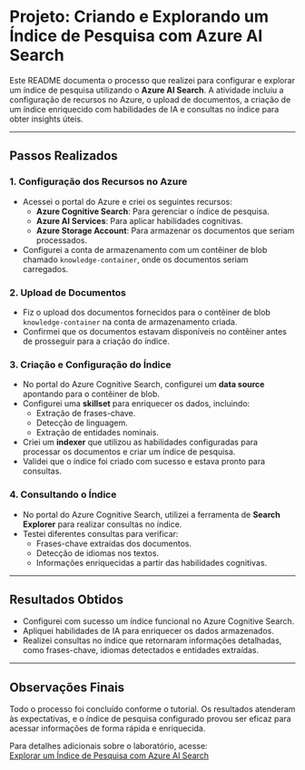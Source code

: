 
# Projeto: Criando e Explorando um Índice de Pesquisa com Azure AI Search

Este README documenta o processo que realizei para configurar e explorar um índice de pesquisa utilizando o **Azure AI Search**. A atividade incluiu a configuração de recursos no Azure, o upload de documentos, a criação de um índice enriquecido com habilidades de IA e consultas no índice para obter insights úteis.

---

## Passos Realizados

### 1. Configuração dos Recursos no Azure
- Acessei o portal do Azure e criei os seguintes recursos:
  - **Azure Cognitive Search**: Para gerenciar o índice de pesquisa.
  - **Azure AI Services**: Para aplicar habilidades cognitivas.
  - **Azure Storage Account**: Para armazenar os documentos que seriam processados.
- Configurei a conta de armazenamento com um contêiner de blob chamado `knowledge-container`, onde os documentos seriam carregados.

### 2. Upload de Documentos
- Fiz o upload dos documentos fornecidos para o contêiner de blob `knowledge-container` na conta de armazenamento criada.
- Confirmei que os documentos estavam disponíveis no contêiner antes de prosseguir para a criação do índice.

### 3. Criação e Configuração do Índice
- No portal do Azure Cognitive Search, configurei um **data source** apontando para o contêiner de blob.
- Configurei uma **skillset** para enriquecer os dados, incluindo:
  - Extração de frases-chave.
  - Detecção de linguagem.
  - Extração de entidades nominais.
- Criei um **indexer** que utilizou as habilidades configuradas para processar os documentos e criar um índice de pesquisa.
- Validei que o índice foi criado com sucesso e estava pronto para consultas.

### 4. Consultando o Índice
- No portal do Azure Cognitive Search, utilizei a ferramenta de **Search Explorer** para realizar consultas no índice.
- Testei diferentes consultas para verificar:
  - Frases-chave extraídas dos documentos.
  - Detecção de idiomas nos textos.
  - Informações enriquecidas a partir das habilidades cognitivas.

---

## Resultados Obtidos
- Configurei com sucesso um índice funcional no Azure Cognitive Search.
- Apliquei habilidades de IA para enriquecer os dados armazenados.
- Realizei consultas no índice que retornaram informações detalhadas, como frases-chave, idiomas detectados e entidades extraídas.

---

## Observações Finais
Todo o processo foi concluído conforme o tutorial. Os resultados atenderam às expectativas, e o índice de pesquisa configurado provou ser eficaz para acessar informações de forma rápida e enriquecida.

Para detalhes adicionais sobre o laboratório, acesse:  
[Explorar um Índice de Pesquisa com Azure AI Search](https://microsoftlearning.github.io/mslearn-ai-fundamentals/Instructions/Labs/11-ai-search.html)
